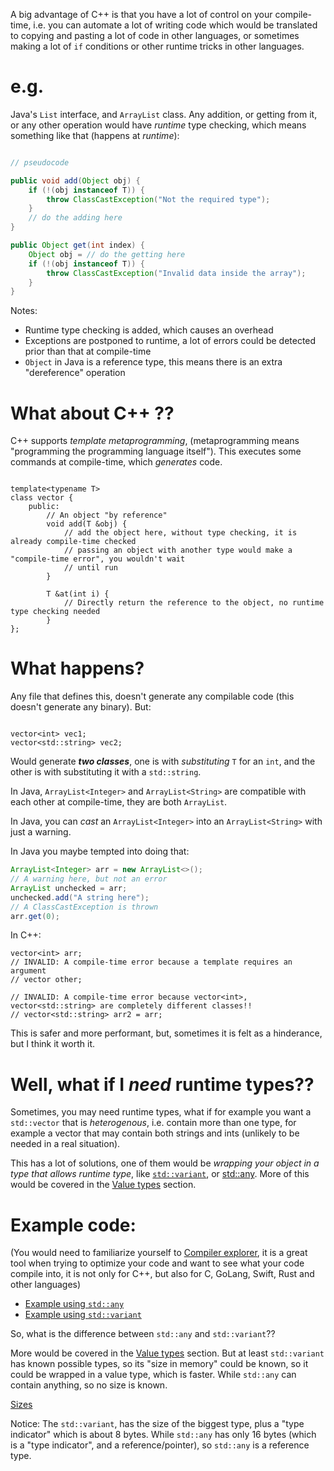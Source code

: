 A big advantage of C++ is that you have a lot of control on your compile-time, i.e. you can automate a lot of writing code
which would be translated to copying and pasting a lot of code in other languages, or sometimes making a lot of `if` conditions
or other runtime tricks in other languages.

# e.g.

Java's `List` interface, and `ArrayList` class. Any addition, or getting from it, or any other operation would have *runtime*
type checking, which means something like that (happens at *runtime*):

```java

// pseudocode

public void add(Object obj) {
    if (!(obj instanceof T)) {
        throw ClassCastException("Not the required type");
    }
    // do the adding here
}

public Object get(int index) {
    Object obj = // do the getting here
    if (!(obj instanceof T)) {
        throw ClassCastException("Invalid data inside the array");
    }
}

```

Notes:
  - Runtime type checking is added, which causes an overhead
  - Exceptions are postponed to runtime, a lot of errors could be detected prior than that at compile-time
  - `Object` in Java is a reference type, this means there is an extra "dereference" operation
  
# What about C++ ??

C++ supports *template metaprogramming*, (metaprogramming means "programming the programming language itself"). This executes
some commands at compile-time, which *generates* code.

```cplusplus

template<typename T>
class vector {
    public:
        // An object "by reference"
        void add(T &obj) {
            // add the object here, without type checking, it is already compile-time checked
            // passing an object with another type would make a "compile-time error", you wouldn't wait
            // until run
        }

        T &at(int i) {
            // Directly return the reference to the object, no runtime type checking needed
        }
};

```

# What happens?

Any file that defines this, doesn't generate any compilable code (this doesn't generate any binary). But:

```cplusplus

vector<int> vec1;
vector<std::string> vec2;

```

Would generate ***two classes***, one is with *substituting* `T` for an `int`, and the other is with substituting it with a `std::string`.

In Java, `ArrayList<Integer>` and `ArrayList<String>` are compatible with each other at compile-time, they are both `ArrayList`.

In Java, you can *cast* an `ArrayList<Integer>` into an `ArrayList<String>` with just a warning.

In Java you maybe tempted into doing that:

```java
ArrayList<Integer> arr = new ArrayList<>();
// A warning here, but not an error
ArrayList unchecked = arr;
unchecked.add("A string here");
// A ClassCastException is thrown
arr.get(0);
```

In C++:

```cplusplus
vector<int> arr;
// INVALID: A compile-time error because a template requires an argument
// vector other;

// INVALID: A compile-time error because vector<int>, vector<std::string> are completely different classes!!
// vector<std::string> arr2 = arr;
```

This is safer and more performant, but, sometimes it is felt as a hinderance, but I think it worth it.

# Well, what if I *need* runtime types??

Sometimes, you may need runtime types, what if for example you want a `std::vector` that is *heterogenous*, i.e. contain more
than one type, for example a vector that may contain both strings and ints (unlikely to be needed in a real situation).

This has a lot of solutions, one of them would be *wrapping your object in a type that allows runtime type*, like [`std::variant`](https://en.cppreference.com/w/cpp/utility/variant),
or [std::any](https://en.cppreference.com/w/cpp/utility/any). More of this would be covered in the [Value types](https://github.com/fadi-botros/cplus-plus-from-modern-languages/blob/master/compile-time-vs-runtime.md) section.

# Example code:

(You would need to familiarize yourself to [Compiler explorer](https://godbolt.org/), it is a great tool when trying to optimize your code and want to see what your code compile into,
it is not only for C++, but also for C, GoLang, Swift, Rust and other languages)

 - [Example using `std::any`](https://godbolt.org/z/EE-CbY)
 - [Example using `std::variant`](https://godbolt.org/z/K5GKjc)

So, what is the difference between `std::any` and `std::variant`??

More would be covered in the [Value types](https://github.com/fadi-botros/cplus-plus-from-modern-languages/blob/master/compile-time-vs-runtime.md) section. But at least `std::variant` has known possible types, so its "size in memory"
could be known, so it could be wrapped in a value type, which is faster. While `std::any` can contain anything, so no size is known.

[Sizes](https://godbolt.org/z/4KWubZ)

Notice: The `std::variant`, has the size of the biggest type, plus a "type indicator" which is about 8 bytes.
While `std::any` has only 16 bytes (which is a "type indicator", and a reference/pointer), so `std::any` is a reference type.
